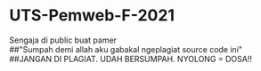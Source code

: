 # UTS-Pemweb-F-2021
Sengaja di public buat pamer <br/>
##"Sumpah demi allah aku gabakal ngeplagiat source code ini" <br/>
##JANGAN DI PLAGIAT. UDAH BERSUMPAH. NYOLONG = DOSA!! <br/>
